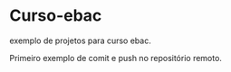 # Curso-ebac
exemplo de projetos para curso ebac.

Primeiro  exemplo de comit e push no repositório remoto.
